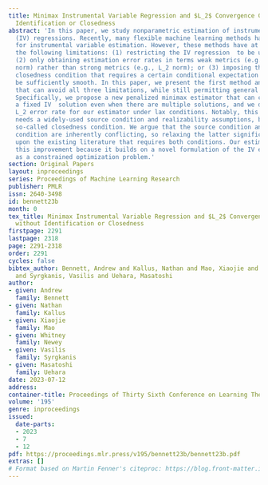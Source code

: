 ```yaml
---
title: Minimax Instrumental Variable Regression and $L_2$ Convergence Guarantees without
  Identification or Closedness
abstract: 'In this paper, we study nonparametric estimation of instrumental variable
  (IV) regressions. Recently, many flexible machine learning methods have been developed
  for instrumental variable estimation. However, these methods have at least one of
  the following limitations: (1) restricting the IV regression  to be uniquely identified;
  (2) only obtaining estimation error rates in terms weak metrics (e.g., projected
  norm) rather than strong metrics (e.g., L_2 norm); or (3) imposing the so-called
  closedness condition that requires a certain conditional expectation operator to
  be sufficiently smooth. In this paper, we present the first method and analysis
  that can avoid all three limitations, while still permitting general function approximation.
  Specifically, we propose a new penalized minimax estimator that can converge to
  a fixed IV  solution even when there are multiple solutions, and we derive a strong
  L_2 error rate for our estimator under lax conditions. Notably, this guarantee only
  needs a widely-used source condition and realizability assumptions, but not the
  so-called closedness condition. We argue that the source condition and the closedness
  condition are inherently conflicting, so relaxing the latter significantly improves
  upon the existing literature that requires both conditions. Our estimator can achieve
  this improvement because it builds on a novel formulation of the IV estimation problem
  as a constrained optimization problem.'
section: Original Papers
layout: inproceedings
series: Proceedings of Machine Learning Research
publisher: PMLR
issn: 2640-3498
id: bennett23b
month: 0
tex_title: Minimax Instrumental Variable Regression and $L_2$ Convergence Guarantees
  without Identification or Closedness
firstpage: 2291
lastpage: 2318
page: 2291-2318
order: 2291
cycles: false
bibtex_author: Bennett, Andrew and Kallus, Nathan and Mao, Xiaojie and Newey, Whitney
  and Syrgkanis, Vasilis and Uehara, Masatoshi
author:
- given: Andrew
  family: Bennett
- given: Nathan
  family: Kallus
- given: Xiaojie
  family: Mao
- given: Whitney
  family: Newey
- given: Vasilis
  family: Syrgkanis
- given: Masatoshi
  family: Uehara
date: 2023-07-12
address: 
container-title: Proceedings of Thirty Sixth Conference on Learning Theory
volume: '195'
genre: inproceedings
issued:
  date-parts:
  - 2023
  - 7
  - 12
pdf: https://proceedings.mlr.press/v195/bennett23b/bennett23b.pdf
extras: []
# Format based on Martin Fenner's citeproc: https://blog.front-matter.io/posts/citeproc-yaml-for-bibliographies/
---
```


